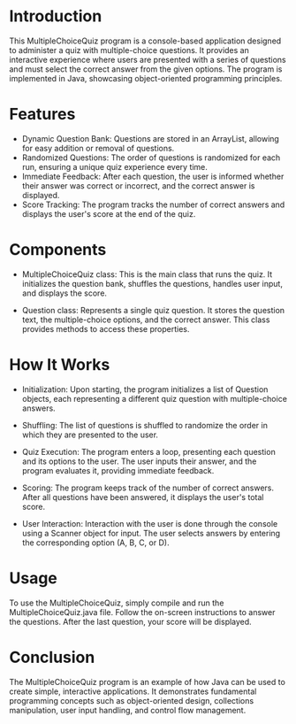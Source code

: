 # Introduction
This MultipleChoiceQuiz program is a console-based application designed to administer a quiz with multiple-choice questions. It provides an interactive experience where users are presented with a series of questions and must select the correct answer from the given options. The program is implemented in Java, showcasing object-oriented programming principles.

# Features
- Dynamic Question Bank: Questions are stored in an ArrayList, allowing for easy addition or removal of questions.
- Randomized Questions: The order of questions is randomized for each run, ensuring a unique quiz experience every time.
- Immediate Feedback: After each question, the user is informed whether their answer was correct or incorrect, and the correct answer is displayed.
- Score Tracking: The program tracks the number of correct answers and displays the user's score at the end of the quiz.
# Components
- MultipleChoiceQuiz class: This is the main class that runs the quiz. It initializes the question bank, shuffles the questions, handles user input, and displays the score.

- Question class: Represents a single quiz question. It stores the question text, the multiple-choice options, and the correct answer. This class provides methods to access these properties.

# How It Works
- Initialization: Upon starting, the program initializes a list of Question objects, each representing a different quiz question with multiple-choice answers.

- Shuffling: The list of questions is shuffled to randomize the order in which they are presented to the user.

- Quiz Execution: The program enters a loop, presenting each question and its options to the user. The user inputs their answer, and the program evaluates it, providing immediate feedback.

- Scoring: The program keeps track of the number of correct answers. After all questions have been answered, it displays the user's total score.

- User Interaction: Interaction with the user is done through the console using a Scanner object for input. The user selects answers by entering the corresponding option (A, B, C, or D).

# Usage
To use the MultipleChoiceQuiz, simply compile and run the MultipleChoiceQuiz.java file. Follow the on-screen instructions to answer the questions. After the last question, your score will be displayed.

# Conclusion
The MultipleChoiceQuiz program is an example of how Java can be used to create simple, interactive applications. It demonstrates fundamental programming concepts such as object-oriented design, collections manipulation, user input handling, and control flow management.